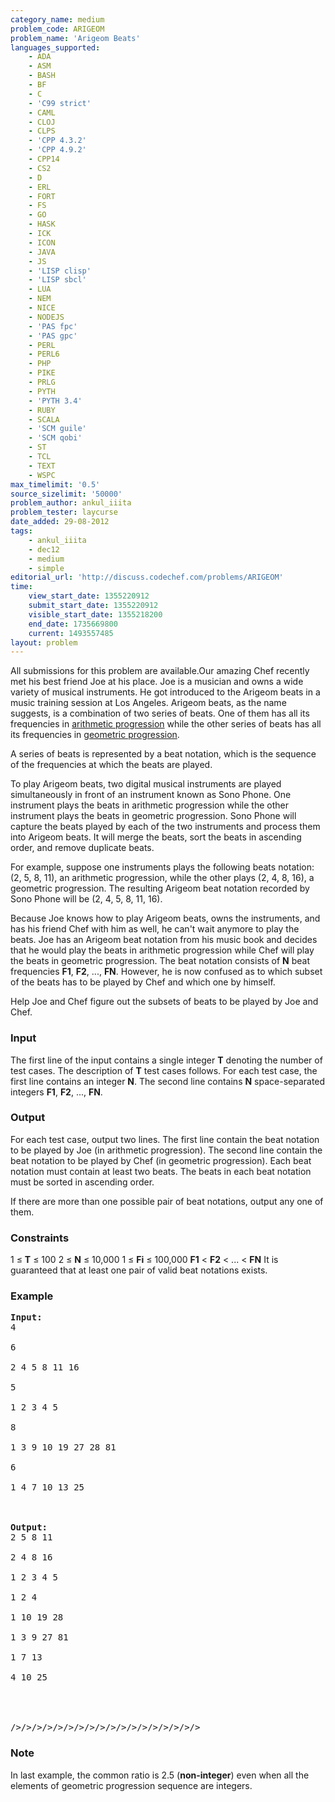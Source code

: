 ```yaml
---
category_name: medium
problem_code: ARIGEOM
problem_name: 'Arigeom Beats'
languages_supported:
    - ADA
    - ASM
    - BASH
    - BF
    - C
    - 'C99 strict'
    - CAML
    - CLOJ
    - CLPS
    - 'CPP 4.3.2'
    - 'CPP 4.9.2'
    - CPP14
    - CS2
    - D
    - ERL
    - FORT
    - FS
    - GO
    - HASK
    - ICK
    - ICON
    - JAVA
    - JS
    - 'LISP clisp'
    - 'LISP sbcl'
    - LUA
    - NEM
    - NICE
    - NODEJS
    - 'PAS fpc'
    - 'PAS gpc'
    - PERL
    - PERL6
    - PHP
    - PIKE
    - PRLG
    - PYTH
    - 'PYTH 3.4'
    - RUBY
    - SCALA
    - 'SCM guile'
    - 'SCM qobi'
    - ST
    - TCL
    - TEXT
    - WSPC
max_timelimit: '0.5'
source_sizelimit: '50000'
problem_author: ankul_iiita
problem_tester: laycurse
date_added: 29-08-2012
tags:
    - ankul_iiita
    - dec12
    - medium
    - simple
editorial_url: 'http://discuss.codechef.com/problems/ARIGEOM'
time:
    view_start_date: 1355220912
    submit_start_date: 1355220912
    visible_start_date: 1355218200
    end_date: 1735669800
    current: 1493557485
layout: problem
---
```

All submissions for this problem are available.Our amazing Chef recently met his best friend Joe at his place. Joe is a musician and owns a wide variety of musical instruments. He got introduced to the Arigeom beats in a music training session at Los Angeles. Arigeom beats, as the name suggests, is a combination of two series of beats. One of them has all its frequencies in [arithmetic progression](http://en.wikipedia.org/wiki/Arithmetic_progression) while the other series of beats has all its frequencies in [geometric progression](http://en.wikipedia.org/wiki/Geometric_progression).

A series of beats is represented by a beat notation, which is the sequence of the frequencies at which the beats are played.

To play Arigeom beats, two digital musical instruments are played simultaneously in front of an instrument known as Sono Phone. One instrument plays the beats in arithmetic progression while the other instrument plays the beats in geometric progression. Sono Phone will capture the beats played by each of the two instruments and process them into Arigeom beats. It will merge the beats, sort the beats in ascending order, and remove duplicate beats.

For example, suppose one instruments plays the following beats notation: (2, 5, 8, 11), an arithmetic progression, while the other plays (2, 4, 8, 16), a geometric progression. The resulting Arigeom beat notation recorded by Sono Phone will be (2, 4, 5, 8, 11, 16).

Because Joe knows how to play Arigeom beats, owns the instruments, and has his friend Chef with him as well, he can't wait anymore to play the beats. Joe has an Arigeom beat notation from his music book and decides that he would play the beats in arithmetic progression while Chef will play the beats in geometric progression. The beat notation consists of **N** beat frequencies **F1**, **F2**, ..., **FN**. However, he is now confused as to which subset of the beats has to be played by Chef and which one by himself.

Help Joe and Chef figure out the subsets of beats to be played by Joe and Chef.

### Input

The first line of the input contains a single integer **T** denoting the number of test cases. The description of **T** test cases follows. For each test case, the first line contains an integer **N**. The second line contains **N** space-separated integers **F1**, **F2**, ..., **FN**.

### Output

For each test case, output two lines. The first line contain the beat notation to be played by Joe (in arithmetic progression). The second line contain the beat notation to be played by Chef (in geometric progression). Each beat notation must contain at least two beats. The beats in each beat notation must be sorted in ascending order.

If there are more than one possible pair of beat notations, output any one of them.

### Constraints

1 ≤ **T** ≤ 100
 2 ≤ **N** ≤ 10,000
 1 ≤ **Fi** ≤ 100,000
**F1** < **F2** < ... < **FN**
It is guaranteed that at least one pair of valid beat notations exists.

### Example

<pre>
<b>Input:</b>
4<br></br>6<br></br>2 4 5 8 11 16<br></br>5<br></br>1 2 3 4 5<br></br>8<br></br>1 3 9 10 19 27 28 81<br></br>6<br></br>1 4 7 10 13 25<br></br>

<b>Output:</b>
2 5 8 11<br></br>2 4 8 16<br></br>1 2 3 4 5<br></br>1 2 4<br></br>1 10 19 28<br></br>1 3 9 27 81<br></br>1 7 13<br></br>4 10 25<br></br><br></br>
/>/>/>/>/>/>/>/>/>/>/>/>/>/>/>/>/>/>
</pre>
### Note

In last example, the common ratio is 2.5 (**non-integer**) even when all the elements of geometric progression sequence are integers.
